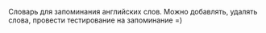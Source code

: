 Cловарь для запоминания английских слов. Можно добавлять, удалять слова, провести тестирование на запоминание =)
